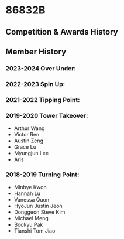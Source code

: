 # 86832B

## Competition & Awards History



## Member History

### 2023-2024 Over Under:

### 2022-2023 Spin Up:

### 2021-2022 Tipping Point:

### 2019-2020 Tower Takeover:

* Arthur Wang
* Victor Ren
* Austin Zeng
* Grace Lu
* Myungjun Lee
* Aris

### 2018-2019 Turning Point:

* Minhye Kwon
* Hannah Lu
* Vanessa Quon
* HyoJun Justin Jeon
* Donggeon Steve Kim
* Michael Meng
* Bookyu Pak&#x20;
* Tianshi Tom Jiao
